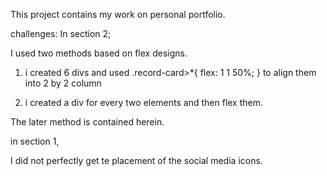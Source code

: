 This project contains my work on personal portfolio.


challenges:
In section 2;

I used two methods based on flex designs.

1. i created 6 divs and used .record-card>*{
    flex: 1 1 50%;
} to align them into 2 by 2 column

2. i created a div for every two elements and then flex them.

The later method is contained herein.

in section 1,

I did not perfectly get te placement of the social media icons.